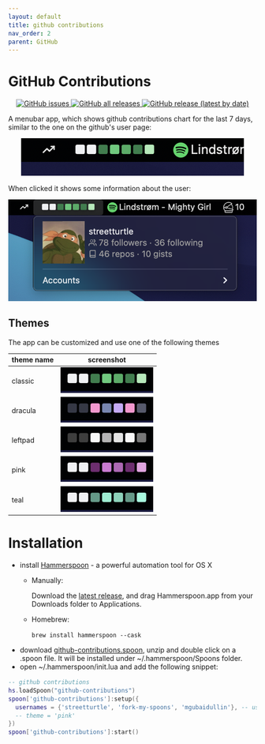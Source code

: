 ```yaml
---
layout: default
title: github contributions
nav_order: 2
parent: GitHub
---
```

# GitHub Contributions

<p align="center">
   <a href="https://github.com/fork-my-spoons/github-contributions.spoon/issues">
    <img alt="GitHub issues" src="https://img.shields.io/github/issues/fork-my-spoons/github-contributions.spoon">
  </a>
  <a href="https://github.com/fork-my-spoons/github-contributions.spoon/releases">
    <img alt="GitHub all releases" src="https://img.shields.io/github/downloads/fork-my-spoons/github-contributions.spoon/total">
  </a>
  <a href="https://github.com/fork-my-spoons/github-contributions.spoon/releases">
   <img alt="GitHub release (latest by date)" src="https://img.shields.io/github/v/release/fork-my-spoons/github-contributions.spoon">
  </a>
</p>

A menubar app, which shows github contributions chart for the last 7 days, similar to the one on the github's user page:

<p align="center">
  <img alt="screenshot1" src="https://github.com/fork-my-spoons/github-contributions.spoon/raw/main/screenshots/screenshot1.png">
</p>

When clicked it shows some information about the user:

<p align="center">
  <img alt="screenshot2" src="https://github.com/fork-my-spoons/github-contributions.spoon/raw/main/screenshots/screenshot2.png">
</p>


## Themes

The app can be customized and use one of the following themes

| theme name | screenshot |
|---|---|
| classic | <img alt="classic" src="https://github.com/fork-my-spoons/github-contributions.spoon/raw/main/screenshots/classic.png">|
| dracula | <img alt="dracula" src="https://github.com/fork-my-spoons/github-contributions.spoon/raw/main/screenshots/dracula.png">|
| leftpad | <img alt="leftpad" src="https://github.com/fork-my-spoons/github-contributions.spoon/raw/main/screenshots/leftpad.png">|
| pink | <img alt="pink" src="https://github.com/fork-my-spoons/github-contributions.spoon/raw/main/screenshots/pink.png">|
| teal | <img alt="teal" src="https://github.com/fork-my-spoons/github-contributions.spoon/raw/main/screenshots/teal.png">|


# Installation

- install [Hammerspoon](http://www.hammerspoon.org/) - a powerful automation tool for OS X
   - Manually:

      Download the [latest release](https://github.com/Hammerspoon/hammerspoon/releases/latest), and drag Hammerspoon.app from your Downloads folder to Applications.
   - Homebrew:

      ```brew install hammerspoon --cask```
 - download [github-contributions.spoon](https://github.com/fork-my-spoons/github-contributions.spoon/releases/latest/download/github-contributions.spoon.zip), unzip and double click on a .spoon file. It will be installed under ~/.hammerspoon/Spoons folder.
 - open ~/.hammerspoon/init.lua and add the following snippet:

```lua
-- github contributions
hs.loadSpoon("github-contributions")
spoon['github-contributions']:setup({
  usernames = {'streetturtle', 'fork-my-spoons', 'mgubaidullin'}, -- use on or multiple accounts
  -- theme = 'pink'
})
spoon['github-contributions']:start()
```
